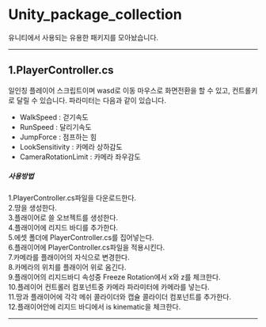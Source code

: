 # Unity_package_collection
유니티에서 사용되는 유용한 패키지를 모아놨습니다.
___
## 1.PlayerController.cs
일인칭 플레이어 스크립트이며 wasd로 이동 마우스로 화면전환을 할 수 있고, 컨트롤키로 달릴 수 있습니다.
파라미터는 다음과 같이 있습니다.
- WalkSpeed : 걷기속도
- RunSpeed : 달리기속도
- JumpForce : 점프하는 힘
- LookSensitivity : 카메라 상하감도
- CameraRotationLimit : 카메라 좌우감도

##### 사용방법
1.PlayerController.cs파일을 다운로드한다.<br>
2.땅을 생성한다.<br>
3.플래이어로 쓸 오브젝트를 생성한다.<br>
4.플래이어에 리지드 바디를 추가한다.<br>
5.에셋 폴더에 PlayerController.cs를 집어넣는다.<br>
6.플래이어에 PlayerController.cs파일을 적용시킨다.<br>
7.카메라를 플래이어의 자식으로 변경한다.<br>
8.카메라의 위치를 플래이어 위로 옴긴다.<br>
9.플래이어의 리지드바디 속성중 Freeze Rotation에서 x와 z를 체크한다.<br>
10.플레이어 컨트롤러 컴포넌트중 카메라 파라미터에 카메라를 넣는다.<br>
11.땅과 플래이어에 각각 메쉬 콜라이더와 캡슐 콜라이더 컴포넌트를 추가한다.<br>
12.플래이어안에 리지드 바디에서 is kinematic을 체크한다.<br>
___
